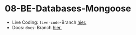# 08-BE-Databases-Mongoose

-   Live Coding: `live-code`-Branch [hier.](https://github.com/WD-23-D10-A/08-BE-Databases-Mongoose/tree/live-code)
-   Docs: `docs`: Branch [hier.](https://github.com/WD-23-D10-A/08-BE-Databases-Mongoose/tree/docs)